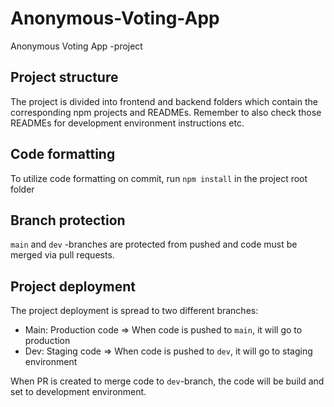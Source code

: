 # Anonymous-Voting-App

Anonymous Voting App -project

## Project structure

The project is divided into frontend and backend folders which contain the corresponding npm projects and READMEs. Remember to also check those READMEs for development environment instructions etc.

## Code formatting

To utilize code formatting on commit, run `npm install` in the project root folder

## Branch protection

`main` and `dev` -branches are protected from pushed and code must be merged via pull requests.

## Project deployment

The project deployment is spread to two different branches:

-   Main: Production code => When code is pushed to `main`, it will go to production
-   Dev: Staging code => When code is pushed to `dev`, it will go to staging environment

When PR is created to merge code to `dev`-branch, the code will be build and set to development environment.
